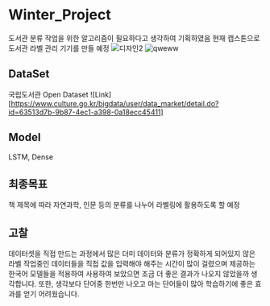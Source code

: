 # Winter_Project

도서관 분류 작업을 위한 알고리즘이 필요하다고 생각하여 기획하였음
현재 캡스톤으로 도서관 라벨 관리 기기를 만들 예정
![디자인2](https://user-images.githubusercontent.com/69898343/153860306-59075914-2293-4d05-b2f9-520574a2344c.png)
![qweww](https://user-images.githubusercontent.com/69898343/155981143-40c8e59a-dde9-4a52-b427-761e4f899b0e.png)


## DataSet

국립도서관 Open Dataset
![Link] [https://www.culture.go.kr/bigdata/user/data_market/detail.do?id=63513d7b-9b87-4ec1-a398-0a18ecc45411]

## Model

LSTM, Dense



## 최종목표

책 제목에 따라 자연과학, 인문 등의 분류를 나누어 라벨링에 활용하도록 할 예정



## 고찰

데이터셋을 직접 만드는 과정에서 많은 더미 데이터와 분류가 정확하게 되어있지 않은 라벨 작업중인 데이터들을 직접 값을 입력해야 해주는 시간이 많이 걸렸으며
제공하는 한국어 모델들을 적용하여 사용하여 보았으면 조금 더 좋은 결과가 나오지 않았을까 생각합니다.
또한, 생각보다 단어중 한번만 나오고 마는 단어들이 많아 학습하기에 좋은 효과를 얻기 어려웠습니다.

